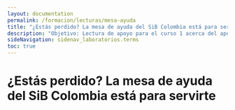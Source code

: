 ```yaml
---
layout: documentation
permalink: /formacion/lecturas/mesa-ayuda
title: "¿Estás perdido? La mesa de ayuda del SiB Colombia está para servirte"
description: "Objetivo: Lectura de apoyo para el curso 1 acerca del apoyo que le brindamos a los publicadores y que es un acompañamiento a la publicación"
sideNavigation: sidenav_laboratorios.terms
toc: true
---
```


# ¿Estás perdido? La mesa de ayuda del SiB Colombia está para servirte
